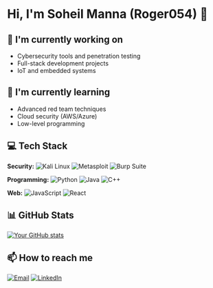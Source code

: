 # Hi, I'm Soheil Manna (Roger054) 👋

## 🔭 I'm currently working on
- Cybersecurity tools and penetration testing
- Full-stack development projects
- IoT and embedded systems

## 🌱 I'm currently learning
- Advanced red team techniques
- Cloud security (AWS/Azure)
- Low-level programming

## 💻 Tech Stack
**Security:** ![Kali Linux](https://img.shields.io/badge/Kali_Linux-557C94?style=flat&logo=kali-linux&logoColor=white) ![Metasploit](https://img.shields.io/badge/Metasploit-000000?style=flat) ![Burp Suite](https://img.shields.io/badge/Burp_Suite-FF6B00?style=flat)

**Programming:** ![Python](https://img.shields.io/badge/Python-3776AB?style=flat&logo=python&logoColor=white) ![Java](https://img.shields.io/badge/Java-ED8B00?style=flat&logo=java&logoColor=white) ![C++](https://img.shields.io/badge/C++-00599C?style=flat&logo=c%2B%2B&logoColor=white)

**Web:** ![JavaScript](https://img.shields.io/badge/JavaScript-F7DF1E?style=flat&logo=javascript&logoColor=black) ![React](https://img.shields.io/badge/React-20232A?style=flat&logo=react&logoColor=61DAFB)

## 📊 GitHub Stats
[![Your GitHub stats](https://github-readme-stats.vercel.app/api?username=roger054&show_icons=true&theme=default)](https://github.com/roger054)

## 📫 How to reach me
[![Email](https://img.shields.io/badge/Email-soheilmanna@proton.me-blue?style=flat)](mailto:soheilmanna@proton.me)
[![LinkedIn](https://img.shields.io/badge/LinkedIn-Soheil_Manna-blue?style=flat&logo=linkedin)](https://linkedin.com/in/soheilmanna)
